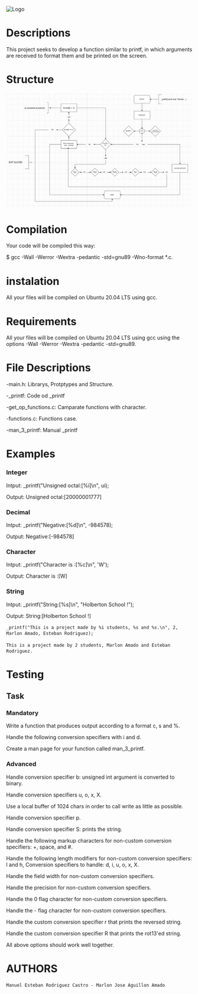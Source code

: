 ![Logo](
https://cdn.iconscout.com/icon/free/png-128/c-57-1175191.png
) 
# Descriptions

This project seeks to develop a function similar to printf, in which arguments are received to format them and be printed on the screen.
# Structure
![App Screenshot](https://raw.githubusercontent.com/ManuRodriguezC/holbertonschool-printf/e6726a189ca61999deec5ee4bc6ee678525b2e2c/flowchart_printf.jpg)

# Compilation

Your code will be compiled this way:

$ gcc -Wall -Werror -Wextra -pedantic -std=gnu89 -Wno-format *.c.

# instalation

All your files will be compiled on Ubuntu 20.04 LTS using gcc.

# Requirements

All your files will be compiled on Ubuntu 20.04 LTS using gcc using the options -Wall -Werror -Wextra -pedantic -std=gnu89.

# File Descriptions

-main.h: Librarys, Protptypes and Structure.

-_printf: Code od _printf

-get_op_functions.c: Camparate functions with character.

-functions.c: Functions case.

-man_3_printf: Manual _printf

# Examples 

### Integer

Intput: _printf("Unsigned octal:[%i]\n", ui);

Output: Unsigned octal:[20000001777]

### Decimal

Intput: _printf("Negative:[%d]\n", -984578);

Output: Negative:[-984578]

### Character

Intput: _printf("Character is :[%c]\n", 'W');

Output: Character is :[W]

### String

Intput: _printf("String:[%s]\n", "Holberton School !");

Output: String:[Holberton School !]

```
_printf("This is a project made by %i students, %s and %s.\n", 2, Marlon Amado, Esteban Rodriguez);

This is a project made by 2 students, Marlon Amado and Esteban Rodriguez.
```

# Testing

## Task

### Mandatory

Write a function that produces output according to a format c, s and %.

Handle the following conversion specifiers with i and d.

Create a man page for your function called man_3_printf.

### Advanced

Handle conversion specifier b: unsigned int argument is converted to binary.

Handle conversion specifiers u, o, x, X.

Use a local buffer of 1024 chars in order to call write as little as possible.

Handle conversion specifier p.

Handle conversion specifier S: prints the string.

Handle the following markup characters for non-custom conversion specifiers: +, space, and #.

Handle the following length modifiers for non-custom conversion specifiers: l and h, Conversion specifiers to handle: d, i, u, o, x, X.

Handle the field width for non-custom conversion specifiers.

Handle the precision for non-custom conversion specifiers.

Handle the 0 flag character for non-custom conversion specifiers.

Handle the - flag character for non-custom conversion specifiers.

Handle the custom conversion specifier r that prints the reversed string.

Handle the custom conversion specifier R that prints the rot13'ed string.

All above options should work well together.

# AUTHORS

   	Manuel Esteban Rodriguez Castro - Marlon Jose Aguillon Amado

